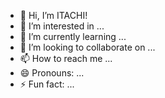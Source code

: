 - 👋 Hi, I’m ITACHI!
- 👀 I’m interested in ...
- 🌱 I’m currently learning ...
- 💞️ I’m looking to collaborate on ...
- 📫 How to reach me ...
- 😄 Pronouns: ...
- ⚡ Fun fact: ...

<!---
ITACHIDA/ITACHIDA is a ✨ special ✨ repository because its `README.md` (this file) appears on your GitHub profile.
You can click the Preview link to take a look at your changes.
--->
